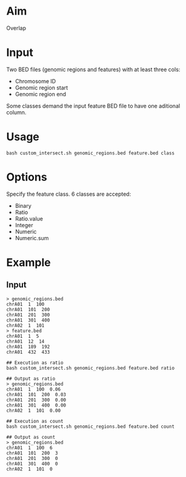 # Aim

Overlap

# Input

Two BED files (genomic regions and features) with at least three cols:

  * Chromosome ID
  * Genomic region start
  * Genomic region end

Some classes demand the input feature BED file to have one aditional column.

# Usage

```{bash}
bash custom_intersect.sh genomic_regions.bed feature.bed class
```

# Options

Specify the feature class. 6 classes are accepted:

* Binary
* Ratio
* Ratio.value
* Integer
* Numeric
* Numeric.sum

# Example

## Input
```{bash}
> genomic_regions.bed
chrA01  1  100
chrA01  101  200
chrA01  201  300
chrA01  301  400
chrA02  1  101
> feature.bed
chrA01  1  5
chrA01  12  14
chrA01  189  192
chrA01  432  433

## Execution as ratio
bash custom_intersect.sh genomic_regions.bed feature.bed ratio

## Output as ratio
> genomic_regions.bed
chrA01  1  100  0.06
chrA01  101  200  0.03
chrA01  201  300  0.00
chrA01  301  400  0.00
chrA02  1  101  0.00

## Execution as count
bash custom_intersect.sh genomic_regions.bed feature.bed count

## Output as count
> genomic_regions.bed
chrA01  1  100  6
chrA01  101  200  3
chrA01  201  300  0
chrA01  301  400  0
chrA02  1  101  0
